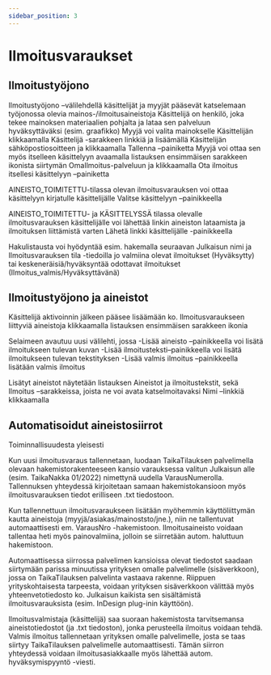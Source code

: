 ```yaml
---
sidebar_position: 3
---
```


# Ilmoitusvaraukset

## Ilmoitustyöjono

Ilmoitustyöjono –välilehdellä käsittelijät ja myyjät pääsevät katselemaan työjonossa olevia mainos-/ilmoitusaineistoja
Käsittelijä on henkilö, joka tekee mainoksen materiaalien pohjalta ja lataa sen palveluun hyväksyttäväksi (esim. graafikko)
Myyjä voi valita mainokselle Käsittelijän klikkaamalla Käsittelijä -sarakkeen linkkiä ja lisäämällä Käsittelijän sähköpostiosoitteen ja klikkaamalla Tallenna –painiketta
Myyjä voi ottaa sen myös itselleen käsittelyyn avaamalla listauksen ensimmäisen sarakkeen ikonista siirtymän OmaIlmoitus-palveluun ja klikkaamalla Ota ilmoitus itsellesi käsittelyyn –painiketta

AINEISTO_TOIMITETTU-tilassa olevan ilmoitusvarauksen voi ottaa käsittelyyn kirjatulle käsittelijälle Valitse käsittelyyn –painikkeella

AINEISTO_TOIMITETTU- ja KÄSITTELYSSÄ tilassa olevalle ilmoitusvarauksen käsittelijälle voi lähettää linkin aineiston lataamista ja ilmoituksen liittämistä varten Lähetä linkki käsittelijälle -painikkeella

Hakulistausta voi hyödyntää esim. hakemalla seuraavan Julkaisun nimi ja Ilmoitusvarauksen tila -tiedoilla jo valmiina olevat ilmoitukset (Hyväksytty) tai keskeneräisiä/hyväksyntää odottavat ilmoitukset (Ilmoitus_valmis/Hyväksyttävänä)

## Ilmoitustyöjono ja aineistot

Käsittelijä aktivoinnin jälkeen pääsee lisäämään ko. Ilmoitusvaraukseen liittyviä aineistoja klikkaamalla listauksen ensimmäisen sarakkeen ikonia

Selaimeen avautuu uusi välilehti, jossa
-Lisää aineisto –painikkeella voi lisätä ilmoitukseen tulevan kuvan
-Lisää ilmoitusteksti–painikkeella voi lisätä ilmoitukseen tulevan tekstityksen
-Lisää valmis ilmoitus –painikkeella lisätään valmis ilmoitus

Lisätyt aineistot näytetään listauksen Aineistot ja ilmoitustekstit, sekä Ilmoitus –sarakkeissa, joista ne voi avata katselmoitavaksi Nimi –linkkiä klikkaamalla

## Automatisoidut aineistosiirrot

Toiminnallisuudesta yleisesti

Kun uusi ilmoitusvaraus tallennetaan, luodaan TaikaTilauksen palvelimella olevaan hakemistorakenteeseen kansio varauksessa valitun Julkaisun alle (esim. TaikaNakka 01/2022) nimettynä uudella VarausNumerolla. Tallennuksen yhteydessä kirjoitetaan samaan hakemistokansioon myös ilmoitusvarauksen tiedot erilliseen .txt tiedostoon.

Kun tallennettuun ilmoitusvaraukseen lisätään myöhemmin käyttöliittymän kautta aineistoja (myyjä/asiakas/mainoststo/jne.), niin ne tallentuvat automaattisesti em. VarausNro -hakemistoon.
Ilmoitusaineisto voidaan tallentaa heti myös painovalmiina, jolloin se siirretään autom. haluttuun hakemistoon.

Automaattisessa siirrossa palvelimen kansioissa olevat tiedostot saadaan siirtymään parissa minuutissa yrityksen omalle palvelimelle (sisäverkkoon), jossa on TaikaTilauksen palvelinta vastaava rakenne.
Riippuen yrityskohtaisesta tarpeesta, voidaan yrityksen sisäverkkoon välittää myös yhteenvetotiedosto ko. Julkaisun kaikista sen sisältämistä ilmoitusvarauksista (esim. InDesign plug-inin käyttöön).

Ilmoitusvalmistaja (käsittelijä) saa suoraan hakemistosta tarvitsemansa aineistotiedostot (ja .txt tiedoston), jonka perusteella ilmoitus voidaan tehdä.
Valmis ilmoitus tallennetaan yrityksen omalle palvelimelle, josta se taas siirtyy TaikaTilauksen palvelimelle automaattisesti.
Tämän siirron yhteydessä voidaan ilmoitusasiakkaalle myös lähettää autom. hyväksymispyyntö -viesti.